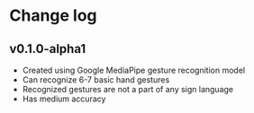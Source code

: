 # Change log

## v0.1.0-alpha1
 - Created using Google MediaPipe gesture recognition model
 - Can recognize 6-7 basic hand gestures
 - Recognized gestures are not a part of any sign language
 - Has medium accuracy
